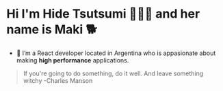 # Hi I'm Hide Tsutsumi 👨🏻‍💻 and her name is Maki 🐕

<!--
**hidetsu99/hidetsu99** is a ✨ _special_ ✨ repository because its `README.md` (this file) appears on your GitHub profile.

Here are some ideas to get you started: -->

- 🔭 I’m a React developer located in Argentina who is appasionate about making **high performance** applications. 
>If you're going to do something, do it well. And leave something witchy -Charles Manson
<!-- - 🌱 I’m currently learning ...
- 👯 I’m looking to collaborate on ...
- 🤔 I’m looking for help with ...
- 💬 Ask me about ...
- 📫 How to reach me: ...
- 😄 Pronouns: ...
- ⚡ Fun fact: ...
-->
